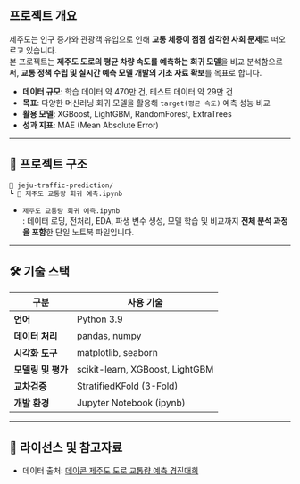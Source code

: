 ## 프로젝트 개요

제주도는 인구 증가와 관광객 유입으로 인해 **교통 체증이 점점 심각한 사회 문제**로 떠오르고 있습니다.  
본 프로젝트는 **제주도 도로의 평균 차량 속도를 예측하는 회귀 모델**을 비교 분석함으로써,  **교통 정책 수립 및 실시간 예측 모델 개발의 기초 자료 확보**를 목표로 합니다.

- **데이터 규모**: 학습 데이터 약 470만 건, 테스트 데이터 약 29만 건
- **목표**: 다양한 머신러닝 회귀 모델을 활용해 `target(평균 속도)` 예측 성능 비교
- **활용 모델**: XGBoost, LightGBM, RandomForest, ExtraTrees
- **성과 지표**: MAE (Mean Absolute Error)

---

## 📂 프로젝트 구조
```bash
📁 jeju-traffic-prediction/ 
┗ 📄 제주도 교통량 회귀 예측.ipynb
```
- `제주도 교통량 회귀 예측.ipynb`  
  : 데이터 로딩, 전처리, EDA, 파생 변수 생성, 모델 학습 및 비교까지 **전체 분석 과정을 포함**한 단일 노트북 파일입니다.

---

## 🛠️ 기술 스택

| 구분 | 사용 기술 |
|------|------------|
| **언어** | Python 3.9 |
| **데이터 처리** | pandas, numpy |
| **시각화 도구** | matplotlib, seaborn |
| **모델링 및 평가** | scikit-learn, XGBoost, LightGBM |
| **교차검증** | StratifiedKFold (3-Fold) |
| **개발 환경** | Jupyter Notebook (ipynb) |

---

## 📖 라이선스 및 참고자료 
- 데이터 출처: [데이콘 제주도 도로 교통량 예측 경진대회](https://dacon.io/competitions/official/235985/overview/description)

